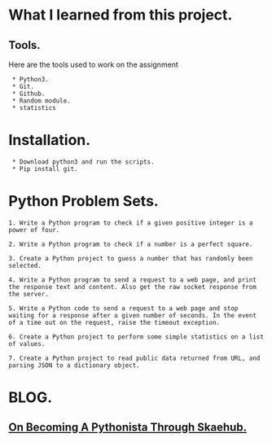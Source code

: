 # What I learned from this project.

## Tools.

Here are the tools used to work on the assignment

     * Python3.
     * Git.
     * Github.
     * Random module.
     * statistics
     
# Installation.

     * Download python3 and run the scripts.
     * Pip install git.
     
# Python Problem Sets.
     
`1. Write a Python program to check if a given positive integer is a power of four.`

`2. Write a Python program to check if a number is a perfect square.`

`3. Create a Python project to guess a number that has randomly been selected.`

`4. Write a Python program to send a request to a web page, and print the response text and content. Also get the raw socket response from the server.`

`5. Write a Python code to send a request to a web page and stop waiting for a response after a given number of seconds. In the event of a time out on the request, raise the timeout exception.`

`6. Create a Python project to perform some simple statistics on a list of values.`

`7. Create a Python project to read public data returned from URL, and parsing JSON to a dictionary object.`

# BLOG. 

## [On Becoming A Pythonista Through Skaehub.](https://link.medium.com/oKbTEXjOohb)
